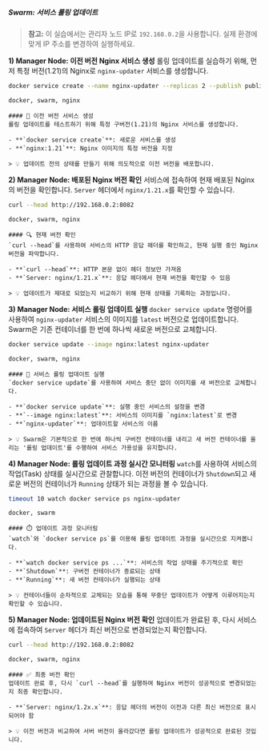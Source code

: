 ##### Swarm: 서비스 롤링 업데이트 #####

> **참고:** 이 실습에서는 관리자 노드 IP로 `192.168.0.2`을 사용합니다. 실제 환경에 맞게 IP 주소를 변경하여 실행하세요.

**1) Manager Node: 이전 버전 Nginx 서비스 생성**
롤링 업데이트를 실습하기 위해, 먼저 특정 버전(1.21)의 Nginx로 `nginx-updater` 서비스를 생성합니다.

```bash
docker service create --name nginx-updater --replicas 2 --publish published=8082,target=80 nginx:1.21
```

```tech
docker, swarm, nginx
```

```desc
#### 🚀 이전 버전 서비스 생성
롤링 업데이트를 테스트하기 위해 특정 구버전(1.21)의 Nginx 서비스를 생성합니다.

- **`docker service create`**: 새로운 서비스를 생성
- **`nginx:1.21`**: Nginx 이미지의 특정 버전을 지정

> 💡 업데이트 전의 상태를 만들기 위해 의도적으로 이전 버전을 배포합니다.
```

**2) Manager Node: 배포된 Nginx 버전 확인**
서비스에 접속하여 현재 배포된 Nginx의 버전을 확인합니다. `Server` 헤더에서 `nginx/1.21.x`를 확인할 수 있습니다.

```bash
curl --head http://192.168.0.2:8082
```

```tech
docker, swarm, nginx
```

```desc
#### 🔍 현재 버전 확인
`curl --head`를 사용하여 서비스의 HTTP 응답 헤더를 확인하고, 현재 실행 중인 Nginx 버전을 파악합니다.

- **`curl --head`**: HTTP 본문 없이 헤더 정보만 가져옴
- **`Server: nginx/1.21.x`**: 응답 헤더에서 현재 버전을 확인할 수 있음

> 💡 업데이트가 제대로 되었는지 비교하기 위해 현재 상태를 기록하는 과정입니다.
```

**3) Manager Node: 서비스 롤링 업데이트 실행**
`docker service update` 명령어를 사용하여 `nginx-updater` 서비스의 이미지를 `latest` 버전으로 업데이트합니다. Swarm은 기존 컨테이너를 한 번에 하나씩 새로운 버전으로 교체합니다.

```bash
docker service update --image nginx:latest nginx-updater
```

```tech
docker, swarm, nginx
```

```desc
#### 🔄 서비스 롤링 업데이트 실행
`docker service update`를 사용하여 서비스 중단 없이 이미지를 새 버전으로 교체합니다.

- **`docker service update`**: 실행 중인 서비스의 설정을 변경
- **`--image nginx:latest`**: 서비스의 이미지를 `nginx:latest`로 변경
- **`nginx-updater`**: 업데이트할 서비스의 이름

> 💡 Swarm은 기본적으로 한 번에 하나씩 구버전 컨테이너를 내리고 새 버전 컨테이너를 올리는 '롤링 업데이트'를 수행하여 서비스 가용성을 유지합니다.
```

**4) Manager Node: 롤링 업데이트 과정 실시간 모니터링**
`watch`를 사용하여 서비스의 작업(Task) 상태를 실시간으로 관찰합니다. 이전 버전의 컨테이너가 `Shutdown`되고 새로운 버전의 컨테이너가 `Running` 상태가 되는 과정을 볼 수 있습니다.

```bash
timeout 10 watch docker service ps nginx-updater
```

```tech
docker, swarm
```

```desc
#### ⏱️ 업데이트 과정 모니터링
`watch`와 `docker service ps`를 이용해 롤링 업데이트 과정을 실시간으로 지켜봅니다.

- **`watch docker service ps ...`**: 서비스의 작업 상태를 주기적으로 확인
- **`Shutdown`**: 구버전 컨테이너가 종료되는 상태
- **`Running`**: 새 버전 컨테이너가 실행되는 상태

> 💡 컨테이너들이 순차적으로 교체되는 모습을 통해 무중단 업데이트가 어떻게 이루어지는지 확인할 수 있습니다.
```

**5) Manager Node: 업데이트된 Nginx 버전 확인**
업데이트가 완료된 후, 다시 서비스에 접속하여 `Server` 헤더가 최신 버전으로 변경되었는지 확인합니다.

```bash
curl --head http://192.168.0.2:8082
```

```tech
docker, swarm, nginx
```

```desc
#### ✅ 최종 버전 확인
업데이트 완료 후, 다시 `curl --head`를 실행하여 Nginx 버전이 성공적으로 변경되었는지 최종 확인합니다.

- **`Server: nginx/1.2x.x`**: 응답 헤더의 버전이 이전과 다른 최신 버전으로 표시되어야 함

> 💡 이전 버전과 비교하여 서버 버전이 올라갔다면 롤링 업데이트가 성공적으로 완료된 것입니다.
```